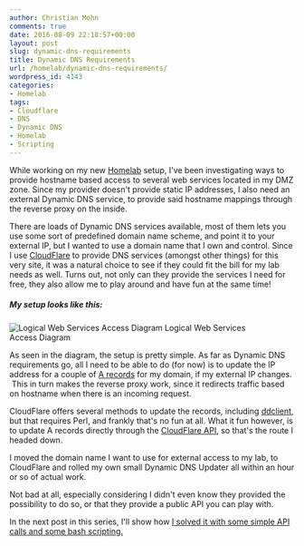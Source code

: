 ```yaml
---
author: Christian Mohn
comments: true
date: 2016-08-09 22:18:57+00:00
layout: post
slug: dynamic-dns-requirements
title: Dynamic DNS Requirements
url: /homelab/dynamic-dns-requirements/
wordpress_id: 4143
categories:
- Homelab
tags:
- Cloudflare
- DNS
- Dynamic DNS
- Homelab
- Scripting
---
```


While working on my new [Homelab](http://vninja.net/news/taking-it-to-far/) setup, I've been investigating ways to provide hostname based access to several web services located in my DMZ zone. Since my provider doesn't provide static IP addresses, I also need an external Dynamic DNS service, to provide said hostname mappings through the reverse proxy on the inside.

There are loads of Dynamic DNS services available, most of them lets you use some sort of predefined domain name scheme, and point it to your external IP, but I wanted to use a domain name that I own and control. Since I use [CloudFlare](https://cloudflare.com) to provide DNS services (amongst other things) for this very site, it was a natural choice to see if they could fit the bill for my lab needs as well. Turns out, not only can they provide the services I need for free, they also allow me to play around and have fun at the same time!

<!--more-->


##### My setup looks like this:


![Logical Web Services Access Diagram](/img/conceptualOutsideAcess2.png) Logical Web Services Access Diagram


As seen in the diagram, the setup is pretty simple. As far as Dynamic DNS requirements go, all I need to be able to do (for now) is to update the IP address for a couple of [A records](https://support.dnsimple.com/articles/a-record/) for my domain, if my external IP changes.  This in turn makes the reverse proxy work, since it redirects traffic based on hostname when there is an incoming request.

CloudFlare offers several methods to update the records, including [ddclient](https://www.cloudflare.com/resources-downloads/), but that requires Perl, and frankly that's no fun at all. What it fun however, is to update A records directly through the [CloudFlare API](https://api.cloudflare.com), so that's the route I headed down.

I moved the domain name I want to use for external access to my lab, to CloudFlare and rolled my own small Dynamic DNS Updater all within an hour or so of actual work.

Not bad at all, especially considering I didn't even know they provided the possibility to do so, or that they provide a public API you can play with.

In the next post in this series, I'll show how [I solved it with some simple API calls and some bash scripting.](http://vninja.net/homelab/using-cloudflare-for-dynamic-dns/)
